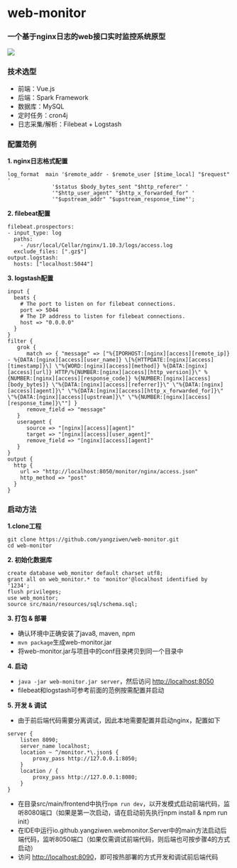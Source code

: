 # web-monitor
### 一个基于nginx日志的web接口实时监控系统原型
![](https://camo.githubusercontent.com/417ab90383c34f56e230da1d29f70b3f9c73bf5c/687474703a2f2f75706c6f61642d696d616765732e6a69616e7368752e696f2f75706c6f61645f696d616765732f343536353539362d393938343162323635623138363634632e706e673f696d6167654d6f6772322f6175746f2d6f7269656e742f7374726970253743696d61676556696577322f322f772f31323430)

### 技术选型
- 前端：Vue.js
- 后端：Spark Framework
- 数据库：MySQL
- 定时任务：cron4j
- 日志采集/解析：Filebeat + Logstash

### 配置范例
**1. nginx日志格式配置**
```
log_format  main '$remote_addr - $remote_user [$time_local] "$request" '
              '$status $body_bytes_sent "$http_referer" '
              '"$http_user_agent" "$http_x_forwarded_for" '
              '"$upstream_addr" "$upstream_response_time"';
```
**2. filebeat配置**
```
filebeat.prospectors:
- input_type: log
  paths:
    - /usr/local/Cellar/nginx/1.10.3/logs/access.log
  exclude_files: [".gz$"]
output.logstash:
  hosts: ["localhost:5044"]
```
**3. logstash配置**
```
input {
  beats {
    # The port to listen on for filebeat connections.
    port => 5044
    # The IP address to listen for filebeat connections.
    host => "0.0.0.0"
  }
}
filter {
   grok {
      match => { "message" => ["%{IPORHOST:[nginx][access][remote_ip]} - %{DATA:[nginx][access][user_name]} \[%{HTTPDATE:[nginx][access][timestamp]}\] \"%{WORD:[nginx][access][method]} %{DATA:[nginx][access][url]} HTTP/%{NUMBER:[nginx][access][http_version]}\" %{NUMBER:[nginx][access][response_code]} %{NUMBER:[nginx][access][body_bytes]} \"%{DATA:[nginx][access][referrer]}\" \"%{DATA:[nginx][access][agent]}\" \"%{DATA:[nginx][access][http_x_forwarded_for]}\" \"%{DATA:[nginx][access][upstream]}\" \"%{NUMBER:[nginx][access][response_time]}\""] }
      remove_field => "message"
   }
   useragent {
      source => "[nginx][access][agent]"
      target => "[nginx][access][user_agent]"
      remove_field => "[nginx][access][agent]"
   }
}
output {
  http {
    url => "http://localhost:8050/monitor/nginx/access.json"
    http_method => "post"
  }
}
```
### 启动方法

**1.clone工程**
```
git clone https://github.com/yangziwen/web-monitor.git
cd web-monitor
```

**2. 初始化数据库**
```
create database web_monitor default charset utf8;
grant all on web_monitor.* to 'monitor'@localhost identified by '1234';
flush privileges;
use web_monitor;
source src/main/resources/sql/schema.sql;
```

**3. 打包 & 部署**
- 确认环境中正确安装了java8, maven, npm
- `mvn package`生成web-monitor.jar
- 将web-monitor.jar与项目中的conf目录拷贝到同一个目录中

**4. 启动**
- `java -jar web-monitor.jar server`，然后访问 [http://localhost:8050](http://localhost:8050)
- filebeat和logstash可参考前面的范例按需配置并启动

**5. 开发 & 调试**
- 由于前后端代码需要分离调试，因此本地需要配置并启动nginx，配置如下
```
server {
    listen 8090;
    server_name localhost;
    location ~ ^/monitor.*\.json$ {
        proxy_pass http://127.0.0.1:8050;
    }
    location / {
        proxy_pass http://127.0.0.1:8080;
    }
}
```
- 在目录src/main/frontend中执行`npm run dev`，以开发模式启动前端代码，监听8080端口（如果是第一次启动，请在启动前先执行npm install & npm run init）
- 在IDE中运行io.github.yangziwen.webmonitor.Server中的main方法启动后端代码，监听8050端口（如果仅需调试前端代码，则后端也可按步骤4的方式启动）
- 访问 [http://localhost:8090](http://localhost:8090)，即可按热部署的方式开发和调试前后端代码
